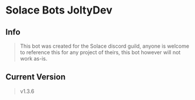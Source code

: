 Solace Bots JoltyDev
=====================

Info
----
>This bot was created for the Solace discord guild, anyone is welcome to reference this for any project of theirs, this bot however will not work as-is.

Current Version
----------------
>v1.3.6